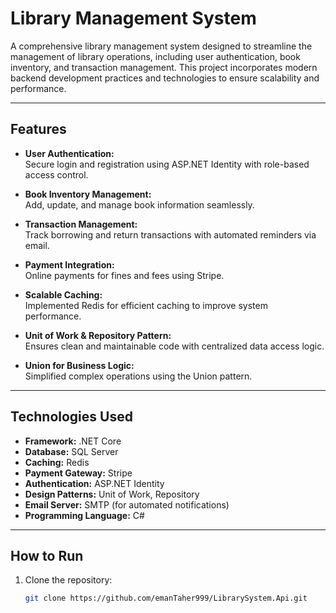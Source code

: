 # Library Management System

A comprehensive library management system designed to streamline the management of library operations, including user authentication, book inventory, and transaction management. This project incorporates modern backend development practices and technologies to ensure scalability and performance.

---

## Features

- **User Authentication:**  
  Secure login and registration using ASP.NET Identity with role-based access control.
  
- **Book Inventory Management:**  
  Add, update, and manage book information seamlessly.

- **Transaction Management:**  
  Track borrowing and return transactions with automated reminders via email.

- **Payment Integration:**  
  Online payments for fines and fees using Stripe.

- **Scalable Caching:**  
  Implemented Redis for efficient caching to improve system performance.

- **Unit of Work & Repository Pattern:**  
  Ensures clean and maintainable code with centralized data access logic.

- **Union for Business Logic:**  
  Simplified complex operations using the Union pattern.

---

## Technologies Used

- **Framework:** .NET Core
- **Database:** SQL Server
- **Caching:** Redis
- **Payment Gateway:** Stripe
- **Authentication:** ASP.NET Identity
- **Design Patterns:** Unit of Work, Repository
- **Email Server:** SMTP (for automated notifications)
- **Programming Language:** C#

---

## How to Run

1. Clone the repository:  
   ```bash
   git clone https://github.com/emanTaher999/LibrarySystem.Api.git
